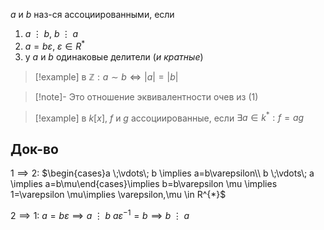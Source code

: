 $a$  и $b$ наз-ся ассоциированными, если 
1. $a \;\vdots\; b,\ b \;\vdots\; a$
2. $a=b\varepsilon,\ \varepsilon \in R^{*}$
3. у $a$ и $b$ одинаковые делители (*и кратные*)

>[!example] в $\mathbb{Z}: a\sim b\Leftrightarrow |a|=|b|$

>[!note]- Это отношение эквивалентности
> очев из (1)

> [!example] в $k[x],\ f$ и $g$ ассоциированные, если $\exists a \in k^{*}: f=ag$
## Док-во

$1\implies 2:$ $\begin{cases}a \;\vdots\; b \implies a=b\varepsilon\\ b \;\vdots\; a \implies a=b\mu\end{cases}\implies b=b\varepsilon \mu \implies 1=\varepsilon \mu\implies \varepsilon,\mu \in R^{*}$

$2\implies 1$:
$a=b\varepsilon\implies a \;\vdots\; b$
$a\varepsilon ^{-1}=b\implies b \;\vdots\; a$

